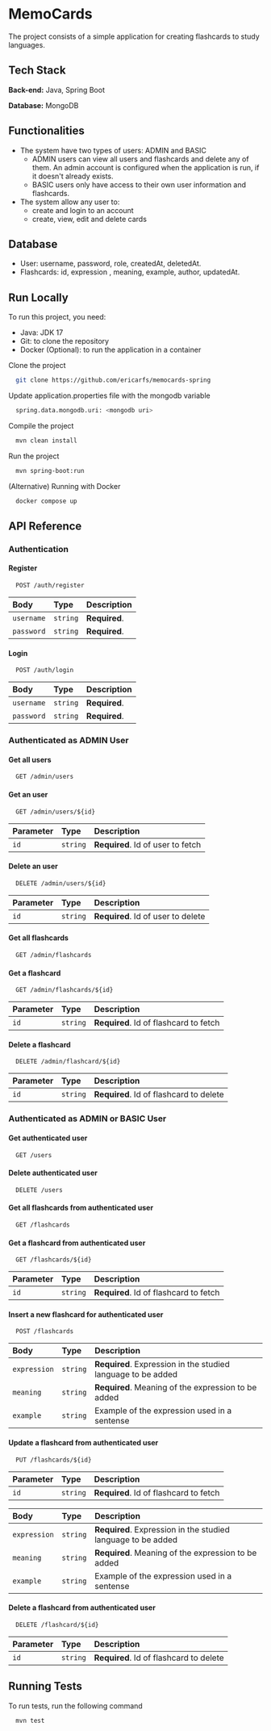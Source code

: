 # MemoCards

The project consists of a simple application for creating flashcards to study languages.

## Tech Stack

**Back-end:** Java, Spring Boot

**Database:** MongoDB

## Functionalities

- The system have two types of users: ADMIN and BASIC
  - ADMIN users can view all users and flashcards and delete any of them. An admin account is configured when the application is run, if it doesn't already exists.
  - BASIC users only have access to their own user information and flashcards.
- The system allow any user to:
  - create and login to an account
  - create, view, edit and delete cards

## Database

- User: username, password, role, createdAt, deletedAt.
- Flashcards: id, expression , meaning, example, author, updatedAt.

## Run Locally

To run this project, you need:

- Java: JDK 17
- Git: to clone the repository
- Docker (Optional): to run the application in a container

Clone the project

```bash
  git clone https://github.com/ericarfs/memocards-spring
```

Update application.properties file with the mongodb variable

```bash
  spring.data.mongodb.uri: <mongodb uri>
```

Compile the project

```bash
  mvn clean install
```

Run the project

```bash
  mvn spring-boot:run
```

(Alternative) Running with Docker

```bash
  docker compose up
```

## API Reference

### Authentication

#### Register

```http
  POST /auth/register
```

| Body       | Type     | Description   |
| :--------- | :------- | :------------ |
| `username` | `string` | **Required**. |
| `password` | `string` | **Required**. |

#### Login

```http
  POST /auth/login
```

| Body       | Type     | Description   |
| :--------- | :------- | :------------ |
| `username` | `string` | **Required**. |
| `password` | `string` | **Required**. |

### Authenticated as ADMIN User

#### Get all users

```http
  GET /admin/users
```

#### Get an user

```http
  GET /admin/users/${id}
```

| Parameter | Type     | Description                       |
| :-------- | :------- | :-------------------------------- |
| `id`      | `string` | **Required**. Id of user to fetch |

#### Delete an user

```http
  DELETE /admin/users/${id}
```

| Parameter | Type     | Description                        |
| :-------- | :------- | :--------------------------------- |
| `id`      | `string` | **Required**. Id of user to delete |

#### Get all flashcards

```http
  GET /admin/flashcards
```

#### Get a flashcard

```http
  GET /admin/flashcards/${id}
```

| Parameter | Type     | Description                            |
| :-------- | :------- | :------------------------------------- |
| `id`      | `string` | **Required**. Id of flashcard to fetch |

#### Delete a flashcard

```http
  DELETE /admin/flashcard/${id}
```

| Parameter | Type     | Description                             |
| :-------- | :------- | :-------------------------------------- |
| `id`      | `string` | **Required**. Id of flashcard to delete |

### Authenticated as ADMIN or BASIC User

#### Get authenticated user

```http
  GET /users
```

#### Delete authenticated user

```http
  DELETE /users
```

#### Get all flashcards from authenticated user

```http
  GET /flashcards
```

#### Get a flashcard from authenticated user

```http
  GET /flashcards/${id}
```

| Parameter | Type     | Description                            |
| :-------- | :------- | :------------------------------------- |
| `id`      | `string` | **Required**. Id of flashcard to fetch |

#### Insert a new flashcard for authenticated user

```http
  POST /flashcards
```

| Body         | Type     | Description                                                  |
| :----------- | :------- | :----------------------------------------------------------- |
| `expression` | `string` | **Required**. Expression in the studied language to be added |
| `meaning`    | `string` | **Required**. Meaning of the expression to be added          |
| `example`    | `string` | Example of the expression used in a sentense                 |

#### Update a flashcard from authenticated user

```http
  PUT /flashcards/${id}
```

| Parameter | Type     | Description                            |
| :-------- | :------- | :------------------------------------- |
| `id`      | `string` | **Required**. Id of flashcard to fetch |

| Body         | Type     | Description                                                  |
| :----------- | :------- | :----------------------------------------------------------- |
| `expression` | `string` | **Required**. Expression in the studied language to be added |
| `meaning`    | `string` | **Required**. Meaning of the expression to be added          |
| `example`    | `string` | Example of the expression used in a sentense                 |

#### Delete a flashcard from authenticated user

```http
  DELETE /flashcard/${id}
```

| Parameter | Type     | Description                             |
| :-------- | :------- | :-------------------------------------- |
| `id`      | `string` | **Required**. Id of flashcard to delete |

## Running Tests

To run tests, run the following command

```bash
  mvn test
```
